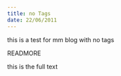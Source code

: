 ```yaml
---
title: no Tags
date: 22/06/2011
---
```


this is a test for mm blog with no tags

READMORE

this is the full text